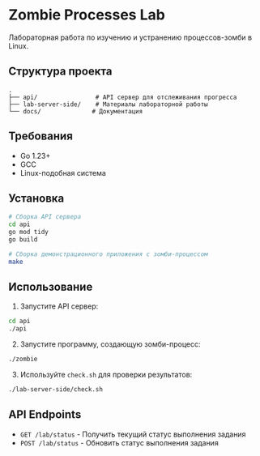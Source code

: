 # Zombie Processes Lab

Лабораторная работа по изучению и устранению процессов-зомби в Linux.

## Структура проекта

```
.
├── api/                # API сервер для отслеживания прогресса
├── lab-server-side/    # Материалы лабораторной работы
└── docs/              # Документация
```

## Требования

- Go 1.23+
- GCC
- Linux-подобная система

## Установка

```bash
# Сборка API сервера
cd api
go mod tidy
go build

# Сборка демонстрационного приложения с зомби-процессом
make
```

## Использование

1. Запустите API сервер:
```bash
cd api
./api
```

2. Запустите программу, создающую зомби-процесс:
```bash
./zombie
```

3. Используйте `check.sh` для проверки результатов:
```bash
./lab-server-side/check.sh
```

## API Endpoints

- `GET /lab/status` - Получить текущий статус выполнения задания
- `POST /lab/status` - Обновить статус выполнения задания

